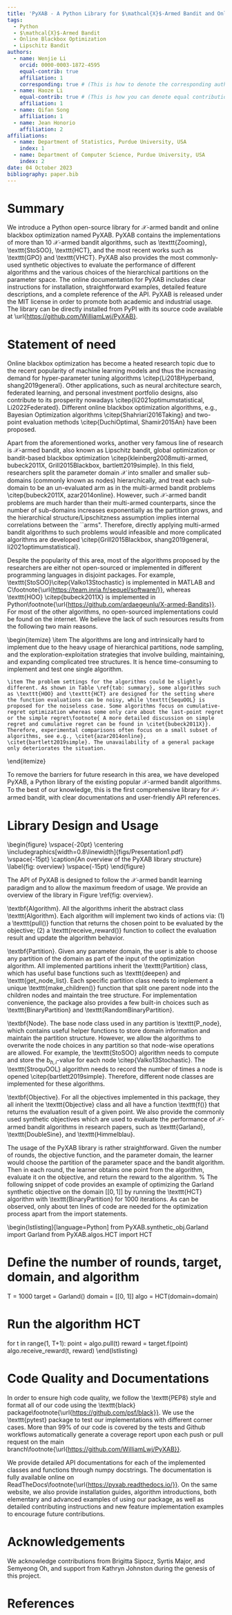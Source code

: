 ```yaml
---
title: 'PyXAB - A Python Library for $\mathcal{X}$-Armed Bandit and Online Blackbox Optimization Algorithms'
tags:
  - Python
  - $\mathcal{X}$-Armed Bandit
  - Online Blackbox Optimization
  - Lipschitz Bandit
authors:
  - name: Wenjie Li
    orcid: 0000-0003-1872-4595
    equal-contrib: true
    affiliation: 1
    corresponding: true # (This is how to denote the corresponding author)
  - name: Haoze Li
    equal-contrib: true # (This is how you can denote equal contributions between multiple authors)
    affiliation: 1
  - name: Qifan Song
    affiliation: 1
  - name: Jean Honorio
    affiliation: 2
affiliations:
  - name: Department of Statistics, Purdue University, USA
    index: 1
  - name: Department of Computer Science, Purdue University, USA
    index: 2
date: 04 October 2023
bibliography: paper.bib
---
```


# Summary

We introduce a Python open-source library for $\mathcal{X}$-armed bandit and online blackbox optimization named PyXAB. 
PyXAB contains the implementations of more than 10 $\mathcal{X}$-armed bandit algorithms, such as \texttt{Zooming}, 
\texttt{StoSOO}, \texttt{HCT}, and the most recent works such as \texttt{GPO}  and \texttt{VHCT}. PyXAB also provides 
the most commonly-used synthetic objectives to evaluate the performance of different algorithms and the various choices 
of the hierarchical partitions on the parameter space. The online documentation for PyXAB includes clear instructions 
for installation, straightforward examples, detailed feature descriptions, and a complete reference of the API. 
PyXAB is released under the MIT license in order to promote both academic and industrial usage. The library can be 
directly installed from PyPI with its source code available at \url{https://github.com/WilliamLwj/PyXAB}.

# Statement of need

Online blackbox optimization has become a heated research topic due to the recent popularity of machine learning models and thus the increasing demand for hyper-parameter tuning algorithms \citep{Li2018Hyperband, shang2019general}. Other applications, such as neural architecture search, federated learning, and personal investment portfolio designs, also contribute to its prosperity nowadays \citep{li2021optimumstatistical, Li2022Federated}. Different online blackbox optimization algorithms, e.g., Bayesian Optimization algorithms \citep{Shahriari2016Taking} and two-point evaluation methods \citep{DuchiOptimal, Shamir2015An} have been proposed. 




Apart from the aforementioned works, another very famous line of research is $\mathcal{X}$-armed bandit, also known as Lipschitz bandit, global optimization or bandit-based blackbox optimization \citep{kleinberg2008multi-armed, bubeck2011X, Grill2015Blackbox, bartlett2019simple}. In this field, researchers split the parameter domain $\mathcal{X}$ into smaller and smaller sub-domains (commonly known as nodes) hierarchically, and treat each sub-domain to be an un-evaluated arm as in the multi-armed bandit problems \citep{bubeck2011X, azar2014online}.  However, such $\mathcal{X}$-armed bandit problems are much harder than their multi-armed counterparts, since the number of sub-domains increases exponentially as the partition grows, and the hierarchical structure/Lipschitzness assumption implies internal correlations between the ``arms". Therefore, directly applying multi-armed bandit algorithms to such problems would infeasible and more complicated algorithms are developed \citep{Grill2015Blackbox, shang2019general, li2021optimumstatistical}.

Despite the popularity of this area, most of the algorithms proposed by the researchers are either not open-sourced or implemented in different programming languages in disjoint packages. For example, \texttt{StoSOO}\citep{Valko13Stochastic} is implemented in MATLAB and C\footnote{\url{https://team.inria.fr/sequel/software/}}, whereas \texttt{HOO} \citep{bubeck2011X}  is implemented in Python\footnote{\url{https://github.com/ardaegeunlu/X-armed-Bandits}}. For most of the other algorithms, no open-sourced implementations could be found on the internet. We believe the lack of such resources results from the following two main reasons. 

\begin{itemize}
    \item The algorithms are long and intrinsically hard to implement due to the heavy usage of hierarchical partitions, node sampling, and the exploration-exploitation strategies that involve building, maintaining, and expanding complicated tree structures. It is hence time-consuming to implement and test one single algorithm.
    
    \item The problem settings for the algorithms could be slightly different. As shown in Table \ref{tab: summary}, some algorithms such as \texttt{HOO} and \texttt{HCT} are designed for the setting where the function evaluations can be noisy, while \texttt{SequOOL} is proposed for the noiseless case. Some algorithms focus on cumulative-regret optimization whereas some only care about the last-point regret or the simple regret\footnote{ A more detailed discussion on simple regret and cumulative regret can be found in \citet{bubeck2011X}}. Therefore, experimental comparisons often focus on a small subset of algorithms, see e.g., \citet{azar2014online}, \citet{bartlett2019simple}. The unavailability of a general package only deteriorates the situation. 
\end{itemize}


To remove the barriers for future research in this area, we have developed PyXAB, a Python library of the existing popular $\mathcal{X}$-armed bandit algorithms. To the best of our knowledge, this is the first comprehensive library for $\mathcal{X}$-armed bandit, with clear documentations and user-friendly API references. 


# Library Design and Usage

\begin{figure}
    \vspace{-20pt}
    \centering
    \includegraphics[width=0.8\linewidth]{figs/Presentation1.pdf}
    \vspace{-15pt}
    \caption{An overview of the PyXAB library structure}
    \label{fig: overview}
    \vspace{-15pt}
\end{figure}

The API of PyXAB is designed to follow the $\mathcal{X}$-armed bandit learning paradigm and to allow the maximum freedom of usage. We provide an overview of the library in Figure \ref{fig: overview}. 

\textbf{Algorithm}. All the algorithms inherit the abstract class \texttt{Algorithm}. Each algorithm will implement two kinds of actions via: (1) a \texttt{pull()} function that returns the chosen point to be evaluated by the objective; (2) a \texttt{receive\_reward()} function to collect the evaluation result and update the algorithm behavior. 

\textbf{Partition}. Given any parameter domain, the user is able to choose any partition of the domain as part of the input of the optimization algorithm. All implemented partitions inherit the \texttt{Partition} class, which has useful base functions such as \texttt{deepen} and \texttt{get\_node\_list}. Each specific partition class needs to implement a unique \texttt{make\_children()} function that split one parent node into the children nodes and maintain the tree structure. For implementation convenience, the package also provides a few built-in choices such as \texttt{BinaryPartition} and \texttt{RandomBinaryPartition}.

\textbf{Node}. The base node class used in any partition is \texttt{P\_node}, which contains useful helper functions to store domain information and maintain the partition structure. However, we allow the algorithms to overwrite the node choices in any partition so that node-wise operations are allowed. For example, the \texttt{StoSOO} algorithm needs to compute and store the $b_{h,i}$-value for each node \citep{Valko13Stochastic}. The \texttt{StroquOOL} algorithm needs to record the number of times a node is opened \citep{bartlett2019simple}. Therefore, different node classes are implemented for these algorithms.

\textbf{Objective}. For all the objectives implemented in this package, they all inherit the \texttt{Objective} class and all have a function \texttt{f()} that returns the evaluation result of a given point. We also provide the commonly used synthetic objectives which are used to evaluate the performance of $\mathcal{X}$-armed bandit algorithms in research papers, such as \texttt{Garland}, \texttt{DoubleSine}, and \texttt{Himmelblau}.




The usage of the PyXAB library is rather straightforward. Given the number of rounds, the objective function, and the parameter domain, the learner would choose the partition of the parameter space and the bandit algorithm. Then in each round, the learner obtains one point from the algorithm, evaluate it on the objective, and return the reward to the algorithm. 
%
The following snippet of code provides an example of optimizing the Garland synthetic objective on the domain $[[0, 1]]$ by running the \texttt{HCT} algorithm with \texttt{BinaryPartition} for 1000 iterations. As can be observed, only about ten lines of code are needed for the optimization process apart from the import statements.



\begin{lstlisting}[language=Python]
from PyXAB.synthetic_obj.Garland import Garland
from PyXAB.algos.HCT import HCT

# Define the number of rounds, target, domain, and algorithm
T = 1000
target = Garland()
domain = [[0, 1]]
algo = HCT(domain=domain)

# Run the algorithm HCT
for t in range(1, T+1):
    point = algo.pull(t)
    reward = target.f(point)
    algo.receive_reward(t, reward)
\end{lstlisting}

# Code Quality and Documentations

In order to ensure high code quality, we follow the \texttt{PEP8} style and format all of our code using the \texttt{black} package\footnote{\url{https://github.com/psf/black}}. We use the \texttt{pytest} package to test our implementations with different corner cases. More than 99\% of our code is covered by the tests and Github workflows automatically generate a coverage report upon each push or pull request on the main branch\footnote{\url{https://github.com/WilliamLwj/PyXAB}}.

We provide detailed API documentations for each of the implemented classes and functions through numpy docstrings. The documentation is fully available online on ReadTheDocs\footnote{\url{https://pyxab.readthedocs.io/}}. On the same website, we also provide installation guides, algorithm introductions, both elementary and advanced examples of using our package, as well as detailed contributing instructions and new feature implementation examples to encourage future contributions.
 
# Acknowledgements

We acknowledge contributions from Brigitta Sipocz, Syrtis Major, and Semyeong
Oh, and support from Kathryn Johnston during the genesis of this project.

# References